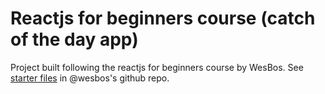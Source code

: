 # Reactjs for beginners course (catch of the day app)

Project built following the reactjs for beginners course by WesBos. See [starter files](https://github.com/wesbos/React-For-Beginners-Starter-Files) in @wesbos's github repo.
